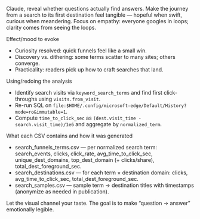 Claude, reveal whether questions actually find answers. Make the journey from a search to its first destination feel tangible — hopeful when swift, curious when meandering. Focus on empathy: everyone googles in loops; clarity comes from seeing the loops.

Effect/mood to evoke
- Curiosity resolved: quick funnels feel like a small win.
- Discovery vs. dithering: some terms scatter to many sites; others converge.
- Practicality: readers pick up how to craft searches that land.

Using/redoing the analysis
- Identify search visits via `keyword_search_terms` and find first click-throughs using `visits.from_visit`.
- Re-run SQL on `file:$HOME/.config/microsoft-edge/Default/History?mode=ro&immutable=1`.
- Compute `time_to_click_sec` as `(dest.visit_time - search.visit_time)/1e6` and aggregate by `normalized_term`.

What each CSV contains and how it was generated
- search_funnels_terms.csv — per normalized search term: search_events, clicks, click_rate, avg_time_to_click_sec, unique_dest_domains, top_dest_domain (+ clicks/share), total_dest_foreground_sec.
- search_destinations.csv — for each term × destination domain: clicks, avg_time_to_click_sec, total_dest_foreground_sec.
- search_samples.csv — sample term → destination titles with timestamps (anonymize as needed in publication).

Let the visual channel your taste. The goal is to make “question → answer” emotionally legible.

